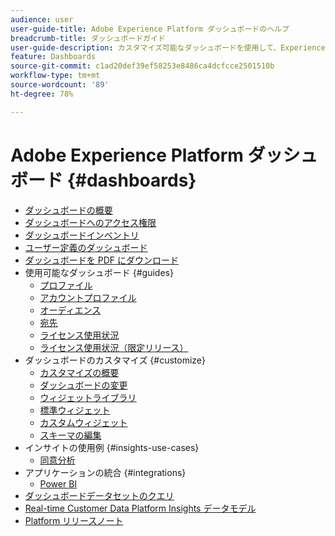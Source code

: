 ```yaml
---
audience: user
user-guide-title: Adobe Experience Platform ダッシュボードのヘルプ
breadcrumb-title: ダッシュボードガイド
user-guide-description: カスタマイズ可能なダッシュボードを使用して、Experience Platform でデータを視覚化する方法について説明します。
feature: Dashboards
source-git-commit: c1ad20def39ef58253e8486ca4dcfcce2501510b
workflow-type: tm+mt
source-wordcount: '89'
ht-degree: 78%

---
```



# Adobe Experience Platform ダッシュボード {#dashboards}

* [ダッシュボードの概要](home.md)
* [ダッシュボードへのアクセス権限](permissions.md)
* [ダッシュボードインベントリ](inventory.md)
* [ユーザー定義のダッシュボード](user-defined-dashboards.md)
* [ダッシュボードを PDF にダウンロード](download.md)
* 使用可能なダッシュボード {#guides}
   * [プロファイル](guides/profiles.md)
   * [アカウントプロファイル](guides/account-profiles.md)
   * [オーディエンス](guides/audiences.md)
   * [宛先](guides/destinations.md)
   * [ライセンス使用状況](guides/license-usage.md)
   * [ライセンス使用状況（限定リリース）](guides/license-usage-limited.md)
* ダッシュボードのカスタマイズ {#customize}
   * [カスタマイズの概要](customize/overview.md)
   * [ダッシュボードの変更](customize/modify.md)
   * [ウィジェットライブラリ](customize/widget-library.md)
   * [標準ウィジェット](customize/standard-widgets.md)
   * [カスタムウィジェット](customize/custom-widgets.md)
   * [スキーマの編集](customize/edit-schema.md)
* インサイトの使用例 {#insights-use-cases}
   * [同意分析](insights-use-cases/consent-analysis.md)
* アプリケーションの統合 {#integrations}
   * [Power BI](integrations/power-bi.md)
* [ダッシュボードデータセットのクエリ](query.md)
* [Real-time Customer Data Platform Insights データモデル](cdp-insights-data-model.md)
* [Platform リリースノート](https://docs.adobe.com/content/help/ja-JP/experience-platform/release-notes/latest.html)